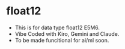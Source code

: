 # float12
- This is for data type float12 E5M6.
- Vibe Coded with Kiro, Gemini and Claude.
- To be made funcitional for ai/ml soon.
